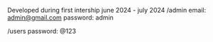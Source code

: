Developed during first intership june 2024 - july 2024
/admin
 email: admin@gmail.com
 password: admin

/users
 password: <firstname>@123
